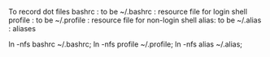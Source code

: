 To record dot files 
bashrc : to be ~/.bashrc : resource file for login shell
profile : to be ~/.profile : resource file for non-login shell
alias: to be ~/.alias : aliases


ln -nfs bashrc ~/.bashrc;
ln -nfs profile ~/.profile;
ln -nfs alias ~/.alias;
